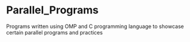 # Parallel_Programs
Programs written using OMP and C programming language to showcase certain parallel programs and practices

